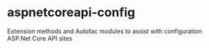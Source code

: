 # aspnetcoreapi-config
Extension methods and Autofac modules to assist with configuration ASP.Net Core API sites
